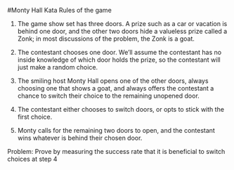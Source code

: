 #Monty Hall Kata
Rules of the game

1) The game show set has three doors. A prize such as a car or vacation is behind one door, and the other two doors hide a valueless prize called a Zonk; in most discussions of the problem, the Zonk is a goat.

2) The contestant chooses one door. We’ll assume the contestant has no inside knowledge of which door holds the prize, so the contestant will just make a random choice.

3) The smiling host Monty Hall opens one of the other doors, always choosing one that shows a goat, and always offers the contestant a chance to switch their choice to the remaining unopened door.

4) The contestant either chooses to switch doors, or opts to stick with the first choice.

5) Monty calls for the remaining two doors to open, and the contestant wins whatever is behind their chosen door.

Problem: Prove by measuring the success rate that it is beneficial to switch choices at step 4

